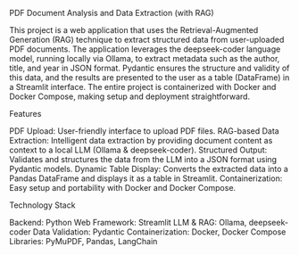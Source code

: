 PDF Document Analysis and Data Extraction (with RAG)

This project is a web application that uses the Retrieval-Augmented Generation (RAG) technique to extract structured data from user-uploaded PDF documents.
The application leverages the deepseek-coder language model, running locally via Ollama, to extract metadata such as the author, title, and year in JSON format.
Pydantic ensures the structure and validity of this data, and the results are presented to the user as a table (DataFrame) in a Streamlit interface. 
The entire project is containerized with Docker and Docker Compose, making setup and deployment straightforward.

Features

PDF Upload: User-friendly interface to upload PDF files.
RAG-based Data Extraction: Intelligent data extraction by providing document content as context to a local LLM (Ollama & deepseek-coder).
Structured Output: Validates and structures the data from the LLM into a JSON format using Pydantic models.
Dynamic Table Display: Converts the extracted data into a Pandas DataFrame and displays it as a table in Streamlit.
Containerization: Easy setup and portability with Docker and Docker Compose.

Technology Stack

Backend: Python
Web Framework: Streamlit
LLM & RAG: Ollama, deepseek-coder
Data Validation: Pydantic
Containerization: Docker, Docker Compose
Libraries: PyMuPDF, Pandas, LangChain

